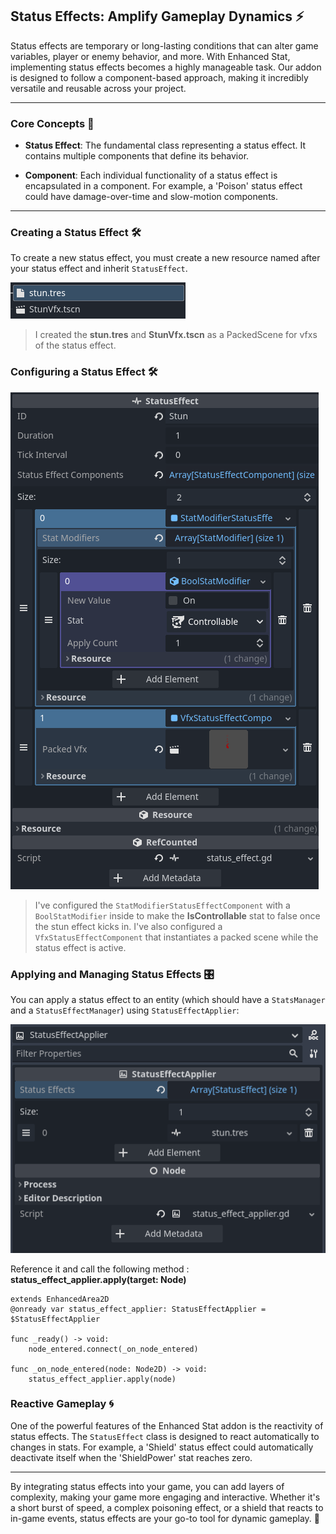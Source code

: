 ## Status Effects: Amplify Gameplay Dynamics :zap:

Status effects are temporary or long-lasting conditions that can alter game variables, player or enemy behavior, and more. With Enhanced Stat, implementing status effects becomes a highly manageable task. Our addon is designed to follow a component-based approach, making it incredibly versatile and reusable across your project.

---

### Core Concepts :book:

- **Status Effect**: The fundamental class representing a status effect. It contains multiple components that define its behavior.
  
- **Component**: Each individual functionality of a status effect is encapsulated in a component. For example, a 'Poison' status effect could have damage-over-time and slow-motion components.

---

### Creating a Status Effect :hammer_and_wrench:

To create a new status effect, you must create a new resource named after your status effect and inherit `StatusEffect`.

![logo](../../assets/stun_files.png)

> I created the **stun.tres** and **StunVfx.tscn** as a PackedScene for vfxs of the status effect.

### Configuring a Status Effect :hammer_and_wrench:

![logo](../../assets/stun.png)

> I've configured the `StatModifierStatusEffectComponent` with a `BoolStatModifier` inside to make the **IsControllable** stat to false once the stun effect kicks in. I've also configured a `VfxStatusEffectComponent` that instantiates a packed scene while the status effect is active.

### Applying and Managing Status Effects :control_knobs:

You can apply a status effect to an entity (which should have a `StatsManager` and a `StatusEffectManager`) using `StatusEffectApplier`:

![logo](../../assets/status_effect_applier.png)

Reference it and call the following method : **status_effect_applier.apply(target: Node)**
```gdscript
extends EnhancedArea2D
@onready var status_effect_applier: StatusEffectApplier = $StatusEffectApplier

func _ready() -> void:
	node_entered.connect(_on_node_entered)

func _on_node_entered(node: Node2D) -> void:
	status_effect_applier.apply(node)
```

### Reactive Gameplay :cyclone:

One of the powerful features of the Enhanced Stat addon is the reactivity of status effects. The `StatusEffect` class is designed to react automatically to changes in stats. For example, a 'Shield' status effect could automatically deactivate itself when the 'ShieldPower' stat reaches zero.

---

By integrating status effects into your game, you can add layers of complexity, making your game more engaging and interactive. Whether it's a short burst of speed, a complex poisoning effect, or a shield that reacts to in-game events, status effects are your go-to tool for dynamic gameplay. :star2: